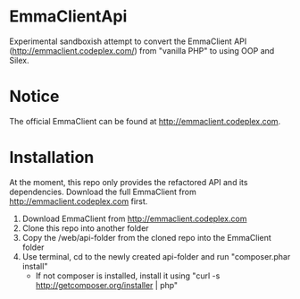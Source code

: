 EmmaClientApi
=============

Experimental sandboxish attempt to convert the EmmaClient API (http://emmaclient.codeplex.com/) from "vanilla PHP" to using OOP and Silex.

Notice
======
The official EmmaClient can be found at http://emmaclient.codeplex.com.

Installation
============
At the moment, this repo only provides the refactored API and its dependencies. Download the full EmmaClient from http://emmaclient.codeplex.com first.

 1. Download EmmaClient from http://emmaclient.codeplex.com
 1. Clone this repo into another folder
 1. Copy the /web/api-folder from the cloned repo into the EmmaClient folder
 1. Use terminal, cd to the newly created api-folder and run "composer.phar install"
     * If not composer is installed, install it using "curl -s http://getcomposer.org/installer | php"
